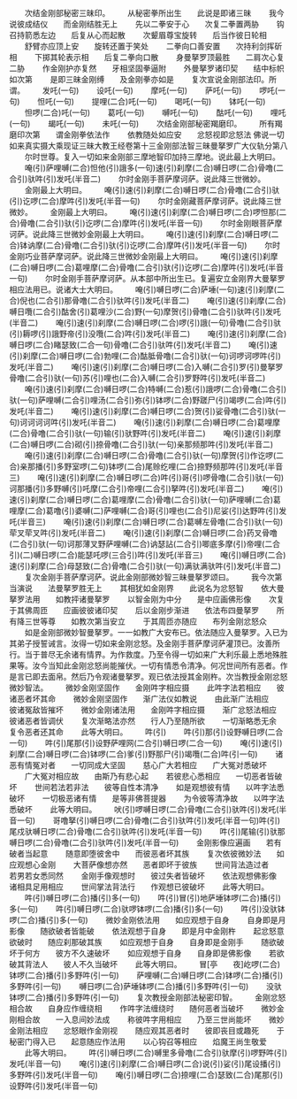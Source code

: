 <!-- { "loadSidebar": true } -->
　　次结金刚部秘密三昧印。
　　从秘密拳所出生　　此说是即诸三昧
　　我今说彼成结仪　　而金刚结胜无上
　　先以二拳安于心　　次复二拳置两胁
　　钩召持箭悉左边　　后复从心而起散
　　次颦眉尊宝旋转　　后当作彼日轮相
　　舒臂亦应顶上安　　旋转还置于笑处
　　二拳向口善安置　　次持利剑挥斫相
　　下掷其轮表示相　　后复二拳向口散
　　身曼拏罗顶最胜　　二肩次心复二胁
　　作金刚护亦复然　　牙相坚固拳逼附
　　外曼拏罗诸印契　　结中标帜如次第
　　是即三昧金刚缚　　及金刚拳亦如是
　　复次宣说金刚部法印。所谓。
　　发吒(一句)
　　设吒(一句)
　　摩吒(一句)
　　萨吒(一句)
　　啰吒(一句)
　　怛吒(一句)
　　提哩(二合)吒(一句)
　　喝吒(一句)
　　钵吒(一句)
　　怛啰(二合)吒(一句)
　　葛吒(一句)
　　嚩吒(一句)
　　酤吒(一句)
　　哩吒(一句)
　　朅吒(一句)
　　未吒(一句)
　　次结金刚部秘密羯磨印。
　　所有羯磨印次第　　谓金刚拳依法作
　　依教随处如应安　　忿怒视即忿怒法
佛说一切如来真实摄大乘现证三昧大教王经卷第十三金刚部法智三昧曼拏罗广大仪轨分第八
　　尔时世尊。复入一切如来金刚部三摩地智印加持三摩地。说此最上大明曰。
　　唵(引)萨哩嚩(二合)怛他(引)誐多(一句)速(引)刹摩(二合)嚩日啰(二合)骨噜(二合引)驮吽(引)发吒(半音二)
　　尔时金刚手菩萨摩诃萨。说此降三世微妙。
　　金刚最上大明曰。
　　唵(引)速(引)刹摩(二合)嚩日啰(二合)骨噜(二合引)驮(引)讫啰(二合)摩吽(引)发吒(半音一句)
　　尔时金刚藏菩萨摩诃萨。说此降三世微妙。
　　金刚最上大明曰。
　　唵(引)速(引)刹摩(二合)嚩日啰(二合)啰怛那(二合)骨噜(二合引)驮(引)讫啰(二合)摩吽(引)发吒(半音一句)
　　尔时金刚眼菩萨摩诃萨。说此降三世微妙金刚最上大明曰。
　　唵(引)速(引)刹摩(二合)嚩日啰(二合)钵讷摩(二合)骨噜(二合引)驮(引)讫啰(二合)摩吽(引)发吒(半音一句)
　　尔时金刚巧业菩萨摩诃萨。说此降三世微妙金刚最上大明曰。
　　唵(引)速(引)刹摩(二合)嚩日啰(二合)葛哩摩(二合)骨噜(二合引)驮(引)讫啰(二合)摩吽(引)发吒(半音一句)
　　尔时金刚手菩萨摩诃萨。从本部中所出生已。复遍安立金刚界大曼拏罗相应法用已。说诸大士大明曰。
　　唵(引)嚩日啰(二合)萨埵(一句)速(引)刹摩(二合)倪也(二合引)那骨噜(二合引)驮吽(引)发吒(半音二)
　　唵(引)速(引)刹摩(二合)嚩日囕(二合引)酤舍(引)葛哩沙(二合)野(一句)摩贺(引)骨噜(二合引)驮吽(引)发吒(半音二)
　　唵(引)速(引)刹摩(二合)嚩日啰(二合)啰(引)誐(一句)骨噜(二合引)驮(引)耨啰(引)誐野帝(引)没囕(二合)吽(引)发吒(半音二)
　　唵(引)速(引)刹摩(二合)嚩日啰(二合)睹瑟致(二合一句)骨噜(二合引)驮吽(引)发吒(半音二)
　　唵(引)速(引)刹摩(二合)嚩日啰(二合)勃哩(二合)酤胝骨噜(二合引)驮(一句)诃啰诃啰吽(引)发吒(半音二)
　　唵(引)速(引)刹摩(二合)嚩日啰(二合)入嚩(二合引)罗(引)曼拏罗骨噜(二合引)驮(一句)苏(引)哩也(二合)入嚩(二合引)罗野吽(引)发吒(半音二)
　　唵(引)速(引)刹摩(二合)嚩日啰(二合)特嚩(二合)惹(引)誐啰(二合)骨噜(二合引)驮(一句)萨哩嚩(二合引)哩汤(二合引)弥(引)钵啰(二合)野蹉尸(引)竭啰(二合)吽(引)发吒(半音二)
　　唵(引)速(引)刹摩(二合)嚩日啰(二合)贺(引)娑骨噜(二合引)驮(一句)诃诃诃诃吽(引)发吒(半音二)
　　唵(引)速(引)刹摩(二合)嚩日啰(二合)葛哩摩(二合)骨噜(二合引)驮(一句)输(引)驮野吽(引)发吒(半音二)
　　唵(引)速(引)刹摩(二合)嚩日啰(二合)砌(引)捺骨噜(二合引)驮(一句)亲那频那吽(引)发吒(半音二)
　　唵(引)速(引)刹摩(二合)嚩日啰(二合)骨噜(二合引)驮(一句)摩贺(引)作讫啰(二合)亲那播(引)多野室啰(二句)钵啰(二合)尾赊纥哩(二合)捺野频那吽(引)发吒(半音三)
　　唵(引)速(引)刹摩(二合)嚩日啰(二合)吽(引)哥(引)啰骨噜(二合引)驮(一句)诃那播(引)多野嚩(引)吒摩(二合引)帝哩(二合引)拏吽(引)发吒(半音二)
　　唵(引)速(引)刹摩(二合)嚩日啰(二合)葛哩摩(二合)骨噜(二合引)驮(一句)萨哩嚩(二合)葛哩摩(二合)葛噜(引)婆嚩(二)萨哩嚩(二合)哥(引)哩也(二合引)尼娑(引)达野吽(引)发吒(半音三)
　　唵(引)速(引)刹摩(二合)嚩日啰(二合)葛嚩左骨噜(二合引)驮(一句)荦叉荦叉吽(引)发吒(半音二)
　　唵(引)速(引)刹摩(二合)嚩日啰(二合)药叉骨噜(二合引)驮(一句)诃那薄叉野萨哩嚩(二合)讷瑟詀(二合引)唧底多摩(引)帝哩(二合引)(二)嚩日啰(二合)能瑟吒啰(三合引)吽(引)发吒(半音三)
　　唵(引)嚩日啰(二合)速(引)刹摩(二合)母瑟致(二合)骨噜(二合引)驮(一句)满驮满驮吽(引)发吒(半音二)
　　复次金刚手菩萨摩诃萨。说此金刚部微妙智三昧曼拏罗颂曰。
　　我今次第当演说　　法曼拏罗胜无上
　　其相犹如金刚界　　此说名为忿怒智
　　依大曼拏罗法用　　如教抨诸曼拏罗
　　以智金刚为中分　　是中应画佛形像
　　次复于其佛周匝　　应画彼彼诸印契
　　后以金刚步渐进　　依法布四曼拏罗
　　所有降三世等尊　　如教次第当安立
　　于其周匝亦随应　　布列金刚忿怒众
　　如是金刚部微妙智曼拏罗。一一如教广大安布已。依法随应入曼拏罗。入已为其弟子授誓诫言。汝得一切如来金刚忿怒。及金刚手菩萨摩诃萨灌顶已。汝善所行。当于普尽无余诸有情界。为作救度。乃至令得一切如来广大利乐最上悉地殊胜果等。汝今当知此金刚忿怒尚能摧伏。一切有情悉令清净。何况世间所有恶者。作是言已即去面帛。然后乃令观诸曼拏罗。观已依法授其金刚杵。次当教授金刚忿怒微妙智法。
　　微妙金刚坚固作　　金刚吽字相应摄
　　此吽字法若相应　　彼诸恶者坏其命
　　微妙金刚坚固作　　渐广法仪如教说
　　由此渐广法相应　　彼诸冤敌皆摧坏
　　微妙金刚诸法用　　金刚吽字相应摄
　　渐广忿怒法相应　　彼诸恶者皆调伏
　　复次渐略法亦然　　行人乃至随所欲
　　一切渐略悉无余　　复令恶者还其命
　　此等大明曰。
　　吽(引)
　　吽(引)那(引)设野嚩日啰(二合一句)
　　吽(引)尾那(引)设野萨哩网(二合引)嚩日啰(二合一句)
　　唵(引)速(引)刹摩(二合)嚩日啰(二合)钵啰(二合)爹(引)野那尸(引)竭囕(二合)吽(引一句)
　　诸恶有情冤对者　　一切同成大坚固
　　慈心广大若相应　　广大冤对悉破坏
　　广大冤对相应故　　由斯乃有悲心起
　　若彼悲心悉相应　　一切恶者皆破坏
　　世间若法若非法　　彼等自性本清净
　　如是观想彼有情　　以吽字法悉破坏
　　一切极恶诸有情　　是等非佛菩提器
　　为令彼等清净故　　以吽字法悉破坏
　　此等大明曰。
　　吠(引)啰嚩日啰(二合)骨噜(二合引)驮吽(引)发吒(半音一句)
　　哥噜拏(引)嚩日啰(二合)骨噜(二合引)驮吽(引)发吒(半音一句)吽(引)尾戍驮嚩日啰(二合)骨噜(二合引)驮吽(引)发吒(半音一句)
　　吽(引)尾输(引)驮那嚩日啰(二合)骨噜(二合引)驮吽(引)发吒(半音一句)
　　金刚影像应遍画　　若有破者当起意
　　随意即堕彼舍中　　而彼恶者坏其族
　　复次依彼微妙法　　如应观想心金刚
　　大菩萨像想亦然　　恶者即坏于彼族
　　世间背法造过者　　若男若女悉同然
　　金刚手像观想时　　彼过失者皆破坏
　　依法观想佛影像　　诸相具足用相应
　　世间掌法背法行　　作观想已彼破坏
　　此等大明曰。
　　吽(引)嚩日啰(二合)播(引)多(一句)
　　吽(引)冒(引)地萨埵钵啰(二合)播(引)多(一句)
　　吽(引)嚩日啰(二合)驮啰钵啰(二合)播(引)多(一句)
　　吽(引)没驮钵啰(二合)播(引)多(一句)
　　微妙金刚依法用　　如应观想于自身
　　自身即是月影像　　随欲破者皆能破
　　依法观想于自身　　即是月中金刚杵
　　起忿怒意欲破时　　随应刹那破其族
　　如应观想于自身　　自身即是金刚手
　　随欲破坏于何方　　彼方不久速破坏
　　如应观想于自身　　自身即是佛影像
　　若欲破其背法人　　彼人不久当破坏
　　此等大明曰。
　　冒[亭　　夜]屹啰(二合)钵啰(二合)播(引)多野吽(引一句)
　　萨哩嚩(二合)嚩日啰(二合)钵啰(二合)播(引)多野吽(引一句)
　　嚩日啰(二合)萨埵钵啰(二合)播(引)多野吽(引一句)
　　没驮钵啰(二合)播(引)多野吽(引一句)
　　复次教授金刚部法秘密印智。
　　金刚忿怒相合故　　自身应作缠绕相
　　作吽字法缠绕时　　随何恶者当破坏
　　微妙金刚相合故　　一入息间妙法成
　　称彼吽字用相应　　乃至三世尚能坏
　　微妙金刚法相应　　忿怒眼作金刚视
　　随应观其恶者时　　彼即丧目或趣死
　　于秘密门得入已　　起意随应作法用
　　以心钩召等相应　　焰魔王尚生敬爱
　　此等大明曰。
　　吽(引)嚩日啰(二合)嚩里多骨噜(二合引)驮摩(引)啰野吽(引)发吒(半音一句)
　　唵(引)速(引)刹摩(二合)嚩日啰(二合)说(引)娑(引)尾设播(引)多野吽(引)发吒(半音一句)
　　唵(引)嚩日啰(二合)捺哩(二合)瑟致(二合)尾那(引)设野吽(引)发吒(半音一句)
